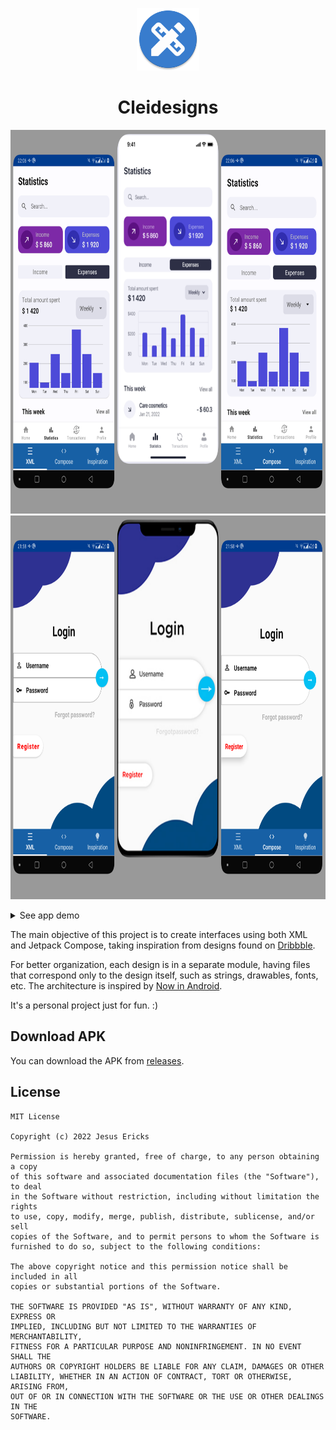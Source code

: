 <p align="center">
  <img src="https://github.com/jsericksk/Cleidesigns/raw/main/app/src/main/res/mipmap-xxxhdpi/ic_launcher_round.png" width="100">
</p>
<h1 align="center">
  Cleidesigns
</h1>

<p align="center">
  <img src="screenshots/design_3.png" width="768" height="614" />
  <br/><img src="screenshots/design_4.png" width="768" height=614"/>
</p>

<details>
  <summary>See app demo</summary>
  
  https://github.com/jsericksk/Cleidesigns/assets/36176569/ebf63deb-d38c-4b0f-9843-05ee4479e629
</details>

The main objective of this project is to create interfaces using both XML and Jetpack Compose, taking inspiration from designs found on [Dribbble](https://dribbble.com).

For better organization, each design is in a separate module, having files that correspond only to the design itself, such as strings, drawables, fonts, etc. The architecture is inspired by [Now in Android](https://github.com/android/nowinandroid).

It's a personal project just for fun. :)

## Download APK

You can download the APK from [releases](https://github.com/jsericksk/Cleidesigns/releases).

## License

```
MIT License

Copyright (c) 2022 Jesus Ericks

Permission is hereby granted, free of charge, to any person obtaining a copy
of this software and associated documentation files (the "Software"), to deal
in the Software without restriction, including without limitation the rights
to use, copy, modify, merge, publish, distribute, sublicense, and/or sell
copies of the Software, and to permit persons to whom the Software is
furnished to do so, subject to the following conditions:

The above copyright notice and this permission notice shall be included in all
copies or substantial portions of the Software.

THE SOFTWARE IS PROVIDED "AS IS", WITHOUT WARRANTY OF ANY KIND, EXPRESS OR
IMPLIED, INCLUDING BUT NOT LIMITED TO THE WARRANTIES OF MERCHANTABILITY,
FITNESS FOR A PARTICULAR PURPOSE AND NONINFRINGEMENT. IN NO EVENT SHALL THE
AUTHORS OR COPYRIGHT HOLDERS BE LIABLE FOR ANY CLAIM, DAMAGES OR OTHER
LIABILITY, WHETHER IN AN ACTION OF CONTRACT, TORT OR OTHERWISE, ARISING FROM,
OUT OF OR IN CONNECTION WITH THE SOFTWARE OR THE USE OR OTHER DEALINGS IN THE
SOFTWARE.
```
